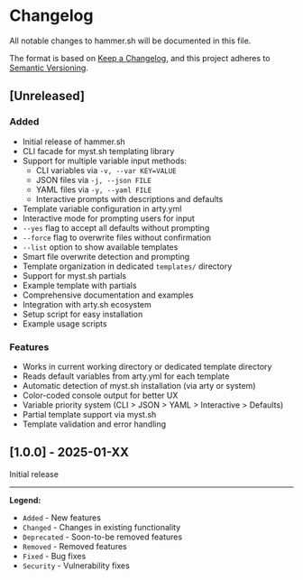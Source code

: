 # Changelog

All notable changes to hammer.sh will be documented in this file.

The format is based on [Keep a Changelog](https://keepachangelog.com/en/1.0.0/),
and this project adheres to [Semantic Versioning](https://semver.org/spec/v2.0.0.html).

## [Unreleased]

### Added
- Initial release of hammer.sh
- CLI facade for myst.sh templating library
- Support for multiple variable input methods:
  - CLI variables via `-v, --var KEY=VALUE`
  - JSON files via `-j, --json FILE`
  - YAML files via `-y, --yaml FILE`
  - Interactive prompts with descriptions and defaults
- Template variable configuration in arty.yml
- Interactive mode for prompting users for input
- `--yes` flag to accept all defaults without prompting
- `--force` flag to overwrite files without confirmation
- `--list` option to show available templates
- Smart file overwrite detection and prompting
- Template organization in dedicated `templates/` directory
- Support for myst.sh partials
- Example template with partials
- Comprehensive documentation and examples
- Integration with arty.sh ecosystem
- Setup script for easy installation
- Example usage scripts

### Features
- Works in current working directory or dedicated template directory
- Reads default variables from arty.yml for each template
- Automatic detection of myst.sh installation (via arty or system)
- Color-coded console output for better UX
- Variable priority system (CLI > JSON > YAML > Interactive > Defaults)
- Partial template support via myst.sh
- Template validation and error handling

## [1.0.0] - 2025-01-XX

Initial release

---

**Legend:**
- `Added` - New features
- `Changed` - Changes in existing functionality
- `Deprecated` - Soon-to-be removed features
- `Removed` - Removed features
- `Fixed` - Bug fixes
- `Security` - Vulnerability fixes
